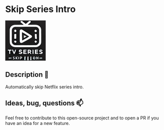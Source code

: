 # Skip Series Intro

![logo](./src/images/icon128.png)

## Description 🔭

Automatically skip Netflix series intro.

## Ideas, bug, questions 📫

Feel free to contribute to this open-source project and to open a PR if you have an idea for a new feature.

